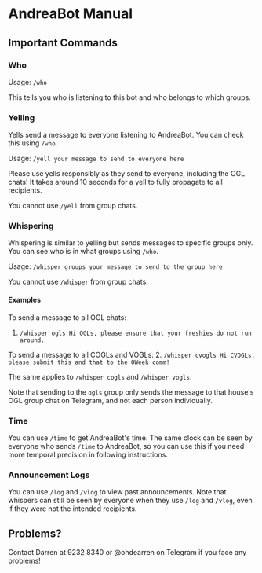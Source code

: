 # AndreaBot Manual

## Important Commands
### Who
Usage: `/who`

This tells you who is listening to this bot and who belongs to which groups.

### Yelling

Yells send a message to everyone listening to AndreaBot. You can check this using `/who`.

Usage: `/yell your message to send to everyone here`

Please use yells responsibly as they send to everyone, including the OGL chats! It takes around 10 seconds for a yell to fully propagate to all recipients.

You cannot use `/yell` from group chats.

### Whispering

Whispering is similar to yelling but sends messages to specific groups only. You can see who is in what groups using `/who`.

Usage: `/whisper groups your message to send to the group here`

You cannot use `/whisper` from group chats.

#### Examples

To send a message to all OGL chats:
1. `/whisper ogls Hi OGLs, please ensure that your freshies do not run around.`

To send a message to all COGLs and VOGLs:
2. `/whisper cvogls Hi CVOGLs, please submit this and that to the OWeek comm!`

The same applies to `/whisper cogls` and `/whisper vogls`.

Note that sending to the `ogls` group only sends the message to that house's OGL group chat on Telegram, and not each person individually.

### Time
You can use `/time` to get AndreaBot's time. The same clock can be seen by everyone who sends `/time` to AndreaBot, so you can use this if you need more temporal precision in following instructions.

### Announcement Logs
You can use `/log` and `/vlog` to view past announcements. Note that whispers can still be seen by everyone when they use `/log` and `/vlog`, even if they were not the intended recipients.

## Problems?
Contact Darren at 9232 8340 or @ohdearren on Telegram if you face any problems!
